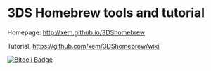 
              
    

            
# 3DS Homebrew tools and tutorial

Homepage: http://xem.github.io/3DShomebrew

Tutorial: https://github.com/xem/3DShomebrew/wiki

[![Bitdeli Badge](https://d2weczhvl823v0.cloudfront.net/xem/3dshomebrew/trend.png)](https://bitdeli.com/free "Bitdeli Badge")
